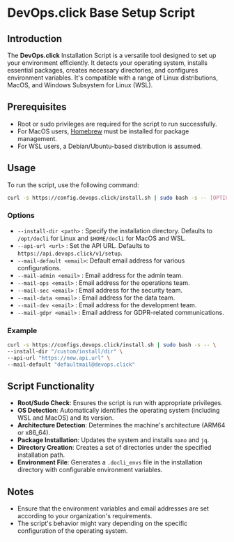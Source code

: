 # DevOps.click Base Setup Script

## Introduction

The **DevOps.click** Installation Script is a versatile tool designed to set up your environment efficiently. It detects your operating system, installs essential packages, creates necessary directories, and configures environment variables. It's compatible with a range of Linux distributions, MacOS, and Windows Subsystem for Linux (WSL).

## Prerequisites

- Root or sudo privileges are required for the script to run successfully.
- For MacOS users, [Homebrew](https://brew.sh/) must be installed for package management.
- For WSL users, a Debian/Ubuntu-based distribution is assumed.

## Usage

To run the script, use the following command:

```bash
curl -s https://config.devops.click/install.sh | sudo bash -s -- [OPTIONS]
```

### Options

- `--install-dir <path>`  : Specify the installation directory. Defaults to `/opt/docli` for Linux and `$HOME/docli` for MacOS and WSL.
- `--api-url <url>`       : Set the API URL. Defaults to `https://api.devops.click/v1/setup`.
- `--mail-default <email>`: Default email address for various configurations.
- `--mail-admin <email>`  : Email address for the admin team.
- `--mail-ops <email>`    : Email address for the operations team.
- `--mail-sec <email>`    : Email address for the security team.
- `--mail-data <email>`   : Email address for the data team.
- `--mail-dev <email>`    : Email address for the development team.
- `--mail-gdpr <email>`   : Email address for GDPR-related communications.

### Example

```bash
curl -s https://configs.devops.click/install.sh | sudo bash -s -- \
--install-dir "/custom/install/dir" \
--api-url "https://new.api.url" \
--mail-default "defaultmail@devops.click"
```

## Script Functionality

- **Root/Sudo Check**:        Ensures the script is run with appropriate privileges.
- **OS Detection**:           Automatically identifies the operating system (including WSL and MacOS) and its version.
- **Architecture Detection**: Determines the machine's architecture (ARM64 or x86_64).
- **Package Installation**:   Updates the system and installs `nano` and `jq`.
- **Directory Creation**:     Creates a set of directories under the specified installation path.
- **Environment File**:       Generates a `.docli_envs` file in the installation directory with configurable environment variables.

## Notes

- Ensure that the environment variables and email addresses are set according to your organization's requirements.
- The script's behavior might vary depending on the specific configuration of the operating system.
